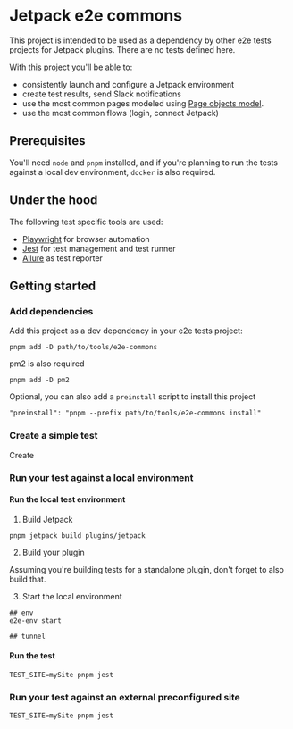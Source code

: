 
# Jetpack e2e commons

This project is intended to be used as a dependency by other e2e tests projects for Jetpack plugins.
There are no tests defined here.

With this project you'll be able to:
- consistently launch and configure a Jetpack environment
- create test results, send Slack notifications
- use the most common pages modeled using [Page objects model](https://playwright.dev/docs/test-pom).
- use the most common flows (login, connect Jetpack)

## Prerequisites

You'll need `node` and `pnpm` installed, and if you're planning to run the tests against a local dev environment, `docker` is also required.

## Under the hood

The following test specific tools are used:

- [Playwright](https://playwright.dev) for browser automation
- [Jest](https://jestjs.io) for test management and test runner
- [Allure](https://docs.qameta.io/allure/) as test reporter

## Getting started

### Add dependencies

Add this project as a dev dependency in your e2e tests project:

```shell
pnpm add -D path/to/tools/e2e-commons
```

pm2 is also required

```shell
pnpm add -D pm2
```

Optional, you can also add a `preinstall` script to install this project

```shell
"preinstall": "pnpm --prefix path/to/tools/e2e-commons install"
```

### Create a simple test

Create 

### Run your test against a local environment

#### Run the local test environment

1. Build Jetpack

```shell
pnpm jetpack build plugins/jetpack
```

2. Build your plugin

Assuming you're building tests for a standalone plugin, don't forget to also build that.

3. Start the local environment

```shell
## env
e2e-env start

## tunnel
```
#### Run the test

```shell
TEST_SITE=mySite pnpm jest
```

### Run your test against an external preconfigured site

```shell
TEST_SITE=mySite pnpm jest
```
